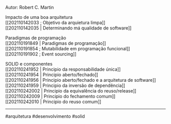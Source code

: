 Autor: Robert C. Martin  

Impacto de uma boa arquitetura  
[[202110142033 ; Objetivo da arquietura limpa]]  
[[202110142035 | Determinando má qualidade de software]]  

Paradigmas de programação  
[[202110191849 | Paradigmas de programação]]  
[[202110191854 ; Mutabilidade em programação funcional]]  
[[202110191902 ; Event sourcing]]

SOLID e componentes  
[[202110241952 | Principio da responsabilidade única]]  
[[202110241954 | Principio aberto/fechado]]  
[[202110241956 | Principio aberto/fechado e a arquitetura de software]]  
[[202110241959 | Principio da inversão de dependência]]  
[[202110242002 | Principio da equivalência do reuso/release]]  
[[202110242009 | Principio do fechamento comum]]  
[[202110242010 | Principio do reuso comum]]  

---
#arquitetura #desenvolvimento #solid 

